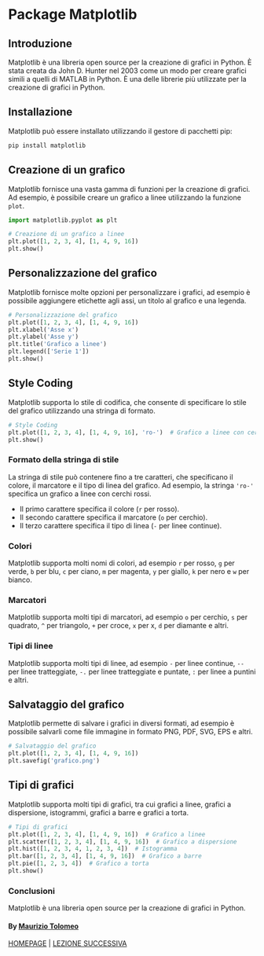 # Package Matplotlib

## Introduzione

Matplotlib è una libreria open source per la creazione di grafici in Python. È stata creata da John D. Hunter nel 2003 come un modo per creare grafici simili a quelli di MATLAB in Python. È una delle librerie più utilizzate per la creazione di grafici in Python.

## Installazione

Matplotlib può essere installato utilizzando il gestore di pacchetti pip:

```bash
pip install matplotlib
```

## Creazione di un grafico

Matplotlib fornisce una vasta gamma di funzioni per la creazione di grafici. Ad esempio, è possibile creare un grafico a linee utilizzando la funzione `plot`.

```python
import matplotlib.pyplot as plt

# Creazione di un grafico a linee
plt.plot([1, 2, 3, 4], [1, 4, 9, 16])
plt.show()
```

## Personalizzazione del grafico

Matplotlib fornisce molte opzioni per personalizzare i grafici, ad esempio è possibile aggiungere etichette agli assi, un titolo al grafico e una legenda.

```python
# Personalizzazione del grafico
plt.plot([1, 2, 3, 4], [1, 4, 9, 16])
plt.xlabel('Asse x')
plt.ylabel('Asse y')
plt.title('Grafico a linee')
plt.legend(['Serie 1'])
plt.show()
```

## Style Coding

Matplotlib supporta lo stile di codifica, che consente di specificare lo stile del grafico utilizzando una stringa di formato.

```python
# Style Coding
plt.plot([1, 2, 3, 4], [1, 4, 9, 16], 'ro-')  # Grafico a linee con cerchi rossi
plt.show()
```

### Formato della stringa di stile

La stringa di stile può contenere fino a tre caratteri, che specificano il colore, il marcatore e il tipo di linea del grafico. Ad esempio, la stringa `'ro-'` specifica un grafico a linee con cerchi rossi.

- Il primo carattere specifica il colore (`r` per rosso).
- Il secondo carattere specifica il marcatore (`o` per cerchio).
- Il terzo carattere specifica il tipo di linea (`-` per linee continue).

### Colori

Matplotlib supporta molti nomi di colori, ad esempio `r` per rosso, `g` per verde, `b` per blu, `c` per ciano, `m` per magenta, `y` per giallo, `k` per nero e `w` per bianco.

### Marcatori

Matplotlib supporta molti tipi di marcatori, ad esempio `o` per cerchio, `s` per quadrato, `^` per triangolo, `+` per croce, `x` per x, `d` per diamante e altri.

### Tipi di linee

Matplotlib supporta molti tipi di linee, ad esempio `-` per linee continue, `--` per linee tratteggiate, `-.` per linee tratteggiate e puntate, `:` per linee a puntini e altri.

## Salvataggio del grafico

Matplotlib permette di salvare i grafici in diversi formati, ad esempio è possibile salvarli come file immagine in formato PNG, PDF, SVG, EPS e altri.

```python
# Salvataggio del grafico
plt.plot([1, 2, 3, 4], [1, 4, 9, 16])
plt.savefig('grafico.png')
```

## Tipi di grafici

Matplotlib supporta molti tipi di grafici, tra cui grafici a linee, grafici a dispersione, istogrammi, grafici a barre e grafici a torta.

```python
# Tipi di grafici
plt.plot([1, 2, 3, 4], [1, 4, 9, 16])  # Grafico a linee
plt.scatter([1, 2, 3, 4], [1, 4, 9, 16])  # Grafico a dispersione
plt.hist([1, 2, 3, 4, 1, 2, 3, 4])  # Istogramma
plt.bar([1, 2, 3, 4], [1, 4, 9, 16])  # Grafico a barre
plt.pie([1, 2, 3, 4])  # Grafico a torta
plt.show()
```

### Conclusioni

Matplotlib è una libreria open source per la creazione di grafici in Python.

#### By [Maurizio Tolomeo](https://github.com/moris88)

[HOMEPAGE](https://moris88.github.io/formazione-python/) | [LEZIONE SUCCESSIVA](https://moris88.github.io/formazione-python/lezioni/lezione22)
